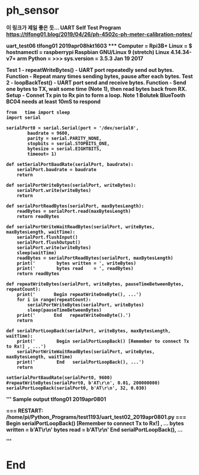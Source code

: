 # ph_sensor
<b>  이 링크가 제일 좋은 듯...
UART Self Test Program
https://tlfong01.blog/2019/04/26/ph-4502c-ph-meter-calibration-notes/


<b> uart_test06 tlfong01 2019apr08hkt1603 ***
 Computer = Rpi3B+
 Linux    = $ hostnamectl = raspberrypi Raspbian GNU/Linux 9 (stretch) Linux 4.14.34-v7+ arm 
 Python   = >>> sys.version = 3.5.3 Jan 19 2017

 Test 1   - repeatWriteBytes() - UART port repeatedly send out bytes.  
 Function - Repeat many times sending bytes, pause after each bytes.
 Test 2   - loopBackTest() - UART port send and receive bytes.
 Function - Send one bytes to TX, wait some time (Note 1), then read bytes back from RX. 
 Setup    - Connet Tx pin to Rx pin to form a loop.
 Note 1
 Bolutek BlueTooth BC04 needs at least 10mS to respond
```
from   time import sleep
import serial

serialPort0 = serial.Serial(port = '/dev/serial0',
        baudrate = 9600,
        parity = serial.PARITY_NONE,
        stopbits = serial.STOPBITS_ONE,
        bytesize = serial.EIGHTBITS,
        timeout= 1)

def setSerialPortBaudRate(serialPort, baudrate):
    serialPort.baudrate = baudrate
    return

def serialPortWriteBytes(serialPort, writeBytes):
    serialPort.write(writeBytes)
    return

def serialPortReadBytes(serialPort, maxBytesLength):
    readBytes = serialPort.read(maxBytesLength)
    return readBytes

def serialPortWriteWaitReadBytes(serialPort, writeBytes, maxBytesLength, waitTime):
    serialPort.flushInput()
    serialPort.flushOutput()
    serialPort.write(writeBytes)
    sleep(waitTime) 
    readBytes = serialPortReadBytes(serialPort, maxBytesLength)
    print('        bytes written = ', writeBytes) 
    print('        bytes read    = ', readBytes)
    return readBytes

def repeatWriteBytes(serialPort, writeBytes, pauseTimeBetweenBytes, repeatCount):
    print('       Begin repeatWriteOneByte(), ...')   
    for i in range(repeatCount):
        serialPortWriteBytes(serialPort, writeBytes)                
        sleep(pauseTimeBetweenBytes)
    print('       End   repeatWriteOneByte().')
    return

def serialPortLoopBack(serialPort, writeBytes, maxBytesLength, waitTime): 
    print('        Begin serialPortLoopBack() [Remember to connect Tx to Rx!] , ...')
    serialPortWriteWaitReadBytes(serialPort, writeBytes, maxBytesLength, waitTime)     
    print('        End   serialPortLoopBack(), ...')
    return

setSerialPortBaudRate(serialPort0, 9600)
#repeatWriteBytes(serialPort0, b'AT\r\n', 0.01, 200000000)
serialPortLoopBack(serialPort0, b'AT\r\n', 32, 0.030)
```
''' Sample output  tlfong01 2019apr0801
>>> 
=== RESTART: /home/pi/Python_Programs/test1193/uart_test02_2019apr0801.py ===
        Begin serialPortLoopBack() [Remember to connect Tx to Rx!] , ...
        bytes written =  b'AT\r\n'
        bytes read    =  b'AT\r\n'
        End   serialPortLoopBack(), ...
>>>
'''

# End 
